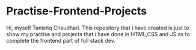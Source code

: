# Practise-Frontend-Projects
Hi, myself Tanishq Chaudhari. This repository that i have created is just to show my practise and projects that i have done in HTML,CSS and JS as to complete the frontend part of full stack dev.

